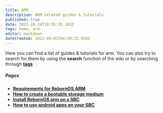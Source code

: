 ```yaml
---
title: ARM
description: ARM related guides & tutorials
published: true
date: 2022-10-24T19:55:35.183Z
tags: home, arm
editor: markdown
dateCreated: 2022-09-03T04:50:32.924Z
---
```


Here you can find a list of guides & tutorials for arm. You can also try to search for them by using the **search** function of the wiki or by searching through [**tags**](/t)

##### Pages
-   [**Requirements for RebornOS ARM**](/arm/requirements)
-   [**How to create a bootable storage medium**](/arm/bootmedia)
-   [**Install RebornOS arm on a SBC**](/arm/install)
-   [**How to use android apps on your SBC**](/arm/androidapps)
